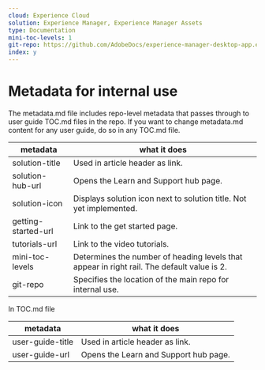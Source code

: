 ```yaml
---
cloud: Experience Cloud
solution: Experience Manager, Experience Manager Assets
type: Documentation
mini-toc-levels: 1
git-repo: https://github.com/AdobeDocs/experience-manager-desktop-app.en
index: y
---
```


# Metadata for internal use

The metadata.md file includes repo-level metadata that passes through to user guide TOC.md files in the repo. If you want to change metadata.md content for any user guide, do so in any TOC.md file.

| metadata | what it does |
|--- |--- |
| solution-title | Used in article header as link. |
| solution-hub-url | Opens the Learn and Support hub page. |
| solution-icon | Displays solution icon next to solution title. Not yet implemented. |
| getting-started-url | Link to the get started page. |
| tutorials-url | Link to the video tutorials. |
| mini-toc-levels | Determines the number of heading levels that appear in right rail. The default value is 2. |
| git-repo | Specifies the location of the main repo for internal use. |

In TOC.md file

| metadata | what it does |
|--- |--- |
| user-guide-title | Used in article header as link. |
| user-guide-url | Opens the Learn and Support hub page. |
